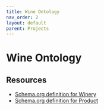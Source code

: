 ```yaml
---
title: Wine Ontology
nav_order: 2
layout: default
parent: Projects
---
```


# Wine Ontology


## Resources
 - [Schema.org definition for Winery](https://schema.org/Winery)
 - [Schema.org definition for Product](https://schema.org/Product)
